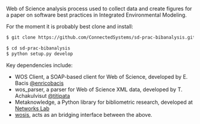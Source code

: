 Web of Science analysis process used to collect data and create figures for a paper on software best practices in
Integrated Environmental Modeling.

For the moment it is probably best clone and install:

```bash
$ git clone https://github.com/ConnectedSystems/sd-prac-bibanalysis.git

$ cd sd-prac-bibanalysis
$ python setup.py develop
```

Key dependencies include:

* WOS Client, a SOAP-based client for Web of Science, developed by E. Bacis [@enricobacis](https://github.com/enricobacis)
* wos_parser, a parser for Web of Science XML data, developed by T. Achakulvisut [@titipata](https://github.com/titipata)
* Metaknowledge, a Python library for bibliometric research, developed at [Networks Lab](https://github.com/networks-lab/metaknowledge)
* [wosis](https://github.com/ConnectedSystems/wosis), acts as an bridging interface between the above.

